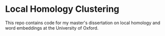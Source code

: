 # Local Homology Clustering

This repo contains code for my master's dissertation on local homology and word embeddings at the University of Oxford.
